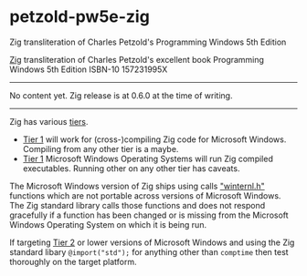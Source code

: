 # petzold-pw5e-zig
Zig transliteration of Charles Petzold's Programming Windows 5th Edition

[Zig](https://ziglang.org/) transliteration of Charles Petzold's excellent book Programming Windows 5th Edition ISBN-10 157231995X

---

No content yet. Zig release is at 0.6.0 at the time of writing.

---

Zig has various [tiers](https://ziglang.org/#Support-Table).
- [Tier 1](https://ziglang.org/#Tier-1-Support) will work for (cross-)compiling Zig code for Microsoft Windows. Compiling from any other tier is a maybe.
- [Tier 1](https://ziglang.org/#Tier-1-Support) Microsoft Windows Operating Systems will run Zig compiled executables. Running other on any other tier has caveats.

The Microsoft Windows version of Zig ships using calls ["winternl.h"](https://docs.microsoft.com/en-us/windows/win32/devnotes/calling-internal-apis) functions which are not portable across versions of Microsoft Windows. The Zig standard library calls those functions and does not respond gracefully if a function has been changed or is missing from the Microsoft Windows Operating System on which it is being run.

If targeting [Tier 2](https://ziglang.org/#Tier-2-Support) or lower versions of Microsoft Windows and using the Zig standard libary `@import("std");` for anything other than `comptime` then test thoroughly on the target platform.
